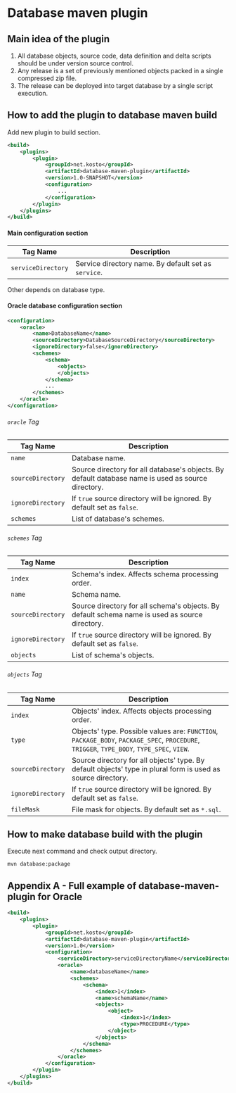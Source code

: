 # Database maven plugin

## Main idea of the plugin

1. All database objects, source code, data definition and delta scripts should be under version source control.
2. Any release is a set of previously mentioned objects packed in a single compressed zip file.
3. The release can be deployed into target database by a single script execution.

## How to add the plugin to database maven build

Add new plugin to build section.

```xml
<build>
    <plugins>
        <plugin>
            <groupId>net.kosto</groupId>
            <artifactId>database-maven-plugin</artifactId>
            <version>1.0-SNAPSHOT</version>
            <configuration>
                ...
            </configuration>
        </plugin>
    </plugins>
</build>
```

#### Main configuration section

| Tag Name           | Description |
| ------------------ | ----------- |
| `serviceDirectory` | Service directory name. By default set as `service`. |

Other depends on database type.

#### Oracle database configuration section

```xml
<configuration>
    <oracle>
        <name>DatabaseName</name>
        <sourceDirectory>DatabaseSourceDirectory</sourceDirectory>
        <ignoreDirectory>false</ignoreDirectory>
        <schemes>
            <schema>
                <objects>
                </objects>
            </schema>
            ...
        </schemes>
    </oracle>
</configuration>
```

###### `oracle` Tag

| Tag Name          | Description |
| ----------------- | ----------- |
| `name`            | Database name. |
| `sourceDirectory` | Source directory for all database's objects. By default database name is used as source directory. |
| `ignoreDirectory` | If `true` source directory will be ignored. By default set as `false`. |
| `schemes`         | List of database's schemes. |

###### `schemes` Tag

| Tag Name          | Description |
| ----------------- | ----------- |
| `index`           | Schema's index. Affects schema processing order. |
| `name`            | Schema name. |
| `sourceDirectory` | Source directory for all schema's objects. By default schema name is used as source directory. |
| `ignoreDirectory` | If `true` source directory will be ignored. By default set as `false`. |
| `objects`         | List of schema's objects. |

###### `objects` Tag

| Tag Name          | Description |
| ----------------- | ----------- |
| `index`           | Objects' index. Affects objects processing order. |
| `type`            | Objects' type. Possible values are: `FUNCTION`, `PACKAGE_BODY`, `PACKAGE_SPEC`, `PROCEDURE`, `TRIGGER`, `TYPE_BODY`, `TYPE_SPEC`, `VIEW`.  |
| `sourceDirectory` | Source directory for all objects' type. By default objects' type in plural form is used as source directory. |
| `ignoreDirectory` | If `true` source directory will be ignored. By default set as `false`. |
| `fileMask`        | File mask for objects. By default set as `*.sql`. |

## How to make database build with the plugin

Execute next command and check output directory.
```
mvn database:package
```

## Appendix A - Full example of database-maven-plugin for Oracle

```xml
<build>
    <plugins>
        <plugin>
            <groupId>net.kosto</groupId>
            <artifactId>database-maven-plugin</artifactId>
            <version>1.0</version>
            <configuration>
                <serviceDirectory>serviceDirectoryName</serviceDirectory>
                <oracle>
                    <name>databaseName</name>
                    <schemes>
                        <schema>
                            <index>1</index>
                            <name>schemaName</name>
                            <objects>
                                <object>
                                    <index>1</index>
                                    <type>PROCEDURE</type>
                                </object>
                            </objects>
                        </schema>
                    </schemes>
                </oracle>
            </configuration>
        </plugin>
    </plugins>
</build>
```
